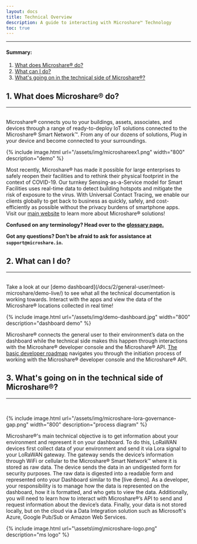 ```yaml
---
layout: docs
title: Technical Overview
description: A guide to interacting with Microshare™ Technology
toc: true
---
```


---------------------------------------

#### Summary:

1. [What does Microshare® do?](./#1-what-does-microshare-do)
2. [What can I do?](./#2-what-can-i-do)
3. [What's going on in the technical side of Microshare®?](./#3-whats-going-on-in-the-technical-side-of-microshare)

## 1. What does Microshare® do?
---------------------------------------

<br>
Microshare® connects you to your buildings, assets, associates, and devices through a range of ready-to-deploy IoT solutions connected to the Microshare® Smart Network™. From any of our dozens of solutions, Plug in your device and become connected to your surroundings.

{% include image.html url="/assets/img/microshareex1.png" width="800" description="demo" %}


Most recently, Microshare® has made it possible for large enterprises to safely reopen their facilities and to rethink their physical footprint in the context of COVID-19. Our turnkey Sensing-as-a-Service model for Smart Facilities uses real-time data to detect building hotspots and mitigate the risk of exposure to the virus. With Universal Contact Tracing, we enable our clients globally to get back to business as quickly, safely, and cost-efficiently as possible without the privacy burdens of smartphone apps. Visit our [main website](https://www.microshare.io/smart-facilities-dashboards-and-solutions/) to learn more about Microshare® solutions!

**Confused on any terminology? Head over to the [glossary page.](/docs/2/general-user/quick-start/glossary/)**

**Got any questions? Don’t be afraid to ask for assistance at `support@microshare.io`.**




## 2. What can I do?
---------------------------------------

<br>
Take a look at our [demo dashboard](/docs/2/general-user/meet-microshare/demo-live/) to see what all the technical documentation is working towards. Interact with the apps and view the data of the Microshare® locations collected in real time!

{% include image.html url="/assets/img/demo-dashboard.jpg" width="800" description="dashboard demo" %}

Microshare® connects the general user to their environment’s data on the dashboard while the technical side makes this happen through interactions with the Microshare® developer console and the Microshare® API. [The basic developer roadmap](/docs/2/technical/quick-start/basic-dev-roadmap/) navigates you through the initiation process of working with the Microshare® developer console and the Microshare® API. 


## 3. What's going on in the technical side of Microshare®?

---------------------------------------

<br>

{% include image.html url="/assets/img/microshare-lora-governance-gap.png" width="800" description="process diagram" %}


Microshare®'s main technical objective is to get information about your environment and represent it on your dashboard. To do this, LoRaWAN devices first collect data of your environment and send it via Lora signal to your LoRaWAN gateway. The gateway sends the device’s information through WiFi or cellular to the Microshare® Smart Network™ where it is stored as raw data. The device sends the data in an undigested form for security purposes. The raw data is digested into a readable form and represented onto your Dashboard similar to the [live demo]. As a developer, your responsibility is to manage how the data is represented on the dashboard, how it is formatted, and who gets to view the data. Additionally, you will need to learn how to interact with Microshare®’s API to send and request information about the device’s data. Finally, your data is not stored locally, but on the cloud via a Data Integration solution such as Microsoft's Azure, Google Pub/Sub or Amazon Web Services. 


{% include image.html url="\assets\img\microshare-logo.png"  description="ms logo" %}
